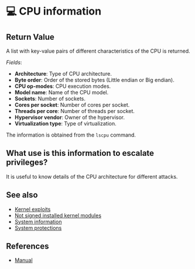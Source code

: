 # 💻 CPU information

## Return Value
A list with key-value pairs of different characteristics of the CPU is returned.

*Fields*:
- **Architecture**: Type of CPU architecture.
- **Byte order**: Order of the stored bytes (Little endian or Big endian).
- **CPU op-modes**: CPU execution modes.
- **Model name**: Name of the CPU model.
- **Sockets**: Number of sockets.
- **Cores per socket**: Number of cores per socket.
- **Threads per core**: Number of threads per socket.
- **Hypervisor vendor**: Owner of the hypervisor.
- **Virtualization type**: Type of virtualization.

The information is obtained from the `lscpu` command.

## What use is this information to escalate privileges?
It is useful to know details of the CPU architecture for different attacks.

## See also
- [Kernel exploits](kernel)
- [Not signed installed kernel modules](dmesg)
- [System information](info)
- [System protections](protections)

## References
- [Manual](https://www.man7.org/linux/man-pages/man1/lscpu.1.html)